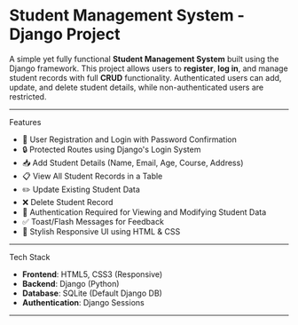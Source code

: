 #  Student Management System - Django Project

A simple yet fully functional **Student Management System** built using the Django framework.
This project allows users to **register**, **log in**, and manage student records with full **CRUD** functionality.
Authenticated users can add, update, and delete student details, while non-authenticated users are restricted.

---

 Features

- 📝 User Registration and Login with Password Confirmation
- 🔒 Protected Routes using Django's Login System
- 📥 Add Student Details (Name, Email, Age, Course, Address)
- 📋 View All Student Records in a Table
- ✏️ Update Existing Student Data
- ❌ Delete Student Record
- 🔐 Authentication Required for Viewing and Modifying Student Data
- ✅ Toast/Flash Messages for Feedback
- 💅 Stylish Responsive UI using HTML & CSS

---

 Tech Stack

- **Frontend**: HTML5, CSS3 (Responsive)
- **Backend**: Django (Python)
- **Database**: SQLite (Default Django DB)
- **Authentication**: Django Sessions

---



